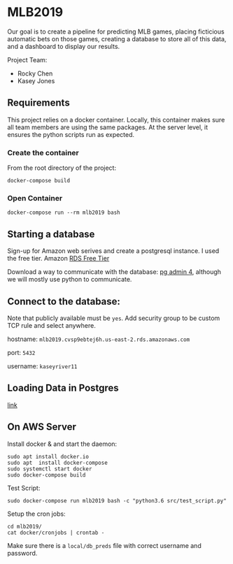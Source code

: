 # MLB2019

Our goal is to create a pipeline for predicting MLB games, placing ficticious automatic bets on those games, creating a database to store all of this data, and a dashboard to display our results. 

Project Team:

* Rocky Chen
* Kasey Jones


## Requirements
This project relies on a docker container. Locally, this container makes sure all team members are using the same packages. At the server level, it ensures the python scripts run as expected. 

### Create the container

From the root directory of the project:

`docker-compose build`

### Open Container
`docker-compose run --rm mlb2019 bash`

## Starting a database
Sign-up for Amazon web serives and create a postgresql instance. I used the free tier. Amazon [RDS Free Tier](https://us-east-2.console.aws.amazon.com)

Download a way to communicate with the database: [pg admin 4](https://www.pgadmin.org/), although we will mostly use python to communicate. 

## Connect to the database:

Note that publicly available must be `yes`. Add security group to be custom TCP rule and select anywhere. 

hostname: `mlb2019.cvsp9ebtej6h.us-east-2.rds.amazonaws.com`

port: `5432`

username: `kaseyriver11`

## Loading Data in Postgres

[link](https://www.dataquest.io/blog/loading-data-into-postgres/)


## On AWS Server

Install docker & and start the daemon:

```
sudo apt install docker.io
sudo apt  install docker-compose
sudo systemctl start docker
sudo docker-compose build
```

Test Script:
```
sudo docker-compose run mlb2019 bash -c "python3.6 src/test_script.py"
```

Setup the cron jobs:
```
cd mlb2019/
cat docker/cronjobs | crontab -
```

Make sure there is a `local/db_preds` file with correct username and password. 


